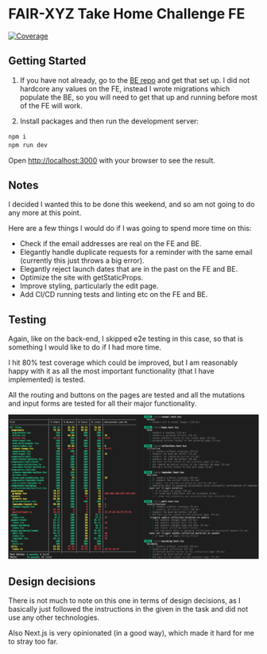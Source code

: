 # FAIR-XYZ Take Home Challenge FE

<a href="https://coveralls.io/github/nestjs/nest?branch=master" target="_blank"><img src="https://s3.amazonaws.com/assets.coveralls.io/badges/coveralls_80.svg#9" alt="Coverage" /></a>

## Getting Started

1. If you have not already, go to the [BE repo](https://github.com/tommyrharper/fair-xyz-be) and get that set up. I did not hardcore any values on the FE, instead I wrote migrations which populate the BE, so you will need to get that up and running before most of the FE will work.

2. Install packages and then run the development server:

```bash
npm i
npm run dev
```

Open [http://localhost:3000](http://localhost:3000) with your browser to see the result.

## Notes

I decided I wanted this to be done this weekend, and so am not going to do any more at this point.

Here are a few things I would do if I was going to spend more time on this:
- Check if the email addresses are real on the FE and BE.
- Elegantly handle duplicate requests for a reminder with the same email (currently this just throws a big error).
- Elegantly reject launch dates that are in the past on the FE and BE.
- Optimize the site with getStaticProps.
- Improve styling, particularly the edit page.
- Add CI/CD running tests and linting etc on the FE and BE.

## Testing

Again, like on the back-end, I skipped e2e testing in this case, so that is something I would like to do if I had more time.

I hit 80% test coverage which could be improved, but I am reasonably happy with it as all the most important functionality (that I have implemented) is tested.

All the routing and buttons on the pages are tested and all the mutations and input forms are tested for all their major functionality.

![](2022-05-16-01-19-49.png)

## Design decisions

There is not much to note on this one in terms of design decisions, as I basically just followed the instructions in the given in the task and did not use any other technologies.

Also Next.js is very opinionated (in a good way), which made it hard for me to stray too far.
